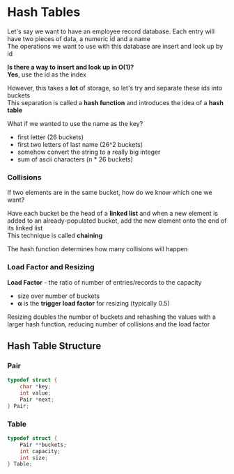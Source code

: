# Hash Tables

Let's say we want to have an employee record database. Each entry will have two pieces of data, a numeric id and a name\
The operations we want to use with this database are insert and look up by id


__Is there a way to insert and look up in O(1)?__\
__Yes__, use the id as the index

However, this takes a __lot__ of storage, so let's try and separate these ids into buckets\
This separation is called a __hash function__ and introduces the idea of a __hash table__

What if we wanted to use the name as the key?
- first letter (26 buckets)
- first two letters of last name (26^2 buckets)
- somehow convert the string to a really big integer
- sum of ascii characters (n * 26 buckets)

### Collisions
If two elements are in the same bucket, how do we know which one we want?

Have each bucket be the head of a __linked list__ and when a new element is added to an already-populated bucket, add the new element onto the end of its linked list\
This technique is called __chaining__

The hash function determines how many collisions will happen

### Load Factor and Resizing

__Load Factor__ - the ratio of number of entries/records to the capacity
- size over number of buckets
- __α__ is the __trigger load factor__ for resizing (typically 0.5)

Resizing doubles the number of buckets and rehashing the values with a larger hash function, reducing number of collisions and the load factor

## Hash Table Structure

### Pair
```C
typedef struct {
    char *key;
    int value;
    Pair *next;
} Pair;
```

### Table
```C
typedef struct {
    Pair **buckets;
    int capacity;
    int size;
} Table;
```




